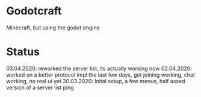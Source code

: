 ﻿# Godotcraft

Minecraft, but using the godot engine

# Status

03.04.2020: reworked the server list, its actually working now
02.04.2020: worked on a better protocol impl the last few days, got joining working, chat working, no real ui yet
30.03.2020: Inital setup, a few menus, half assed version of a server list ping
